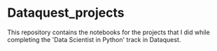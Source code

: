 # Dataquest_projects
This repository contains the notebooks for the projects that I did while completing the 'Data Scientist in Python' track in Dataquest.
